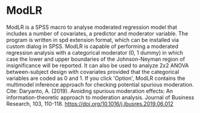 # ModLR
ModLR is a SPSS macro to analyse moderated regression model that includes a number of covariates, a predictor and moderator variable. The program is written in spd extension format, which can be installed via custom dialog in SPSS. 
ModLR is capable of performing a moderated regression analysis with a categorical moderator (0, 1 dummy) in which case the lower and upper boundaries of the Johnson-Neyman region of insignificance will be reported. It can also be used to analyze 2x2 ANOVA between-subject design with covariates provided that the categorical variables are coded as 0 and 1.
If you click 'Option', ModLR contains the multimodel inference approach for checking potential spurious moderation.
Cite: Daryanto, A. (2019). Avoiding spurious moderation effects: An information-theoretic approach to moderation analysis. Journal of Business Research, 103, 110-118. https://doi.org/10.1016/j.jbusres.2019.06.012

